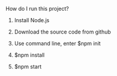 How do I run this project?

1. Install Node.js

2. Download the source code from github

3. Use command line, enter $npm init

4. $npm install

5. $npm start




